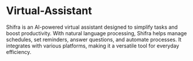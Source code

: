 # Virtual-Assistant
Shifra is an AI-powered virtual assistant designed to simplify tasks and boost productivity. With natural language processing, Shifra helps manage schedules, set reminders, answer questions, and automate processes. It integrates with various platforms, making it a versatile tool for everyday efficiency.
